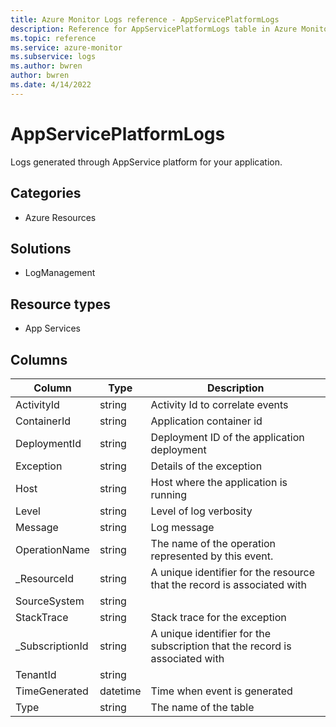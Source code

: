 ```yaml
---
title: Azure Monitor Logs reference - AppServicePlatformLogs
description: Reference for AppServicePlatformLogs table in Azure Monitor Logs.
ms.topic: reference
ms.service: azure-monitor
ms.subservice: logs
ms.author: bwren
author: bwren
ms.date: 4/14/2022
---
```


# AppServicePlatformLogs

 Logs generated through AppService platform for your application.

## Categories

- Azure Resources
## Solutions

- LogManagement
## Resource types

- App Services




## Columns

| Column | Type | Description |
| --- | --- | --- |
| ActivityId | string | Activity Id to correlate events |
| ContainerId | string | Application container id |
| DeploymentId | string | Deployment ID of the application deployment |
| Exception | string | Details of the exception |
| Host | string | Host where the application is running |
| Level | string | Level of log verbosity |
| Message | string | Log message |
| OperationName | string | The name of the operation represented by this event. |
| _ResourceId | string | A unique identifier for the resource that the record is associated with |
| SourceSystem | string |  |
| StackTrace | string | Stack trace for the exception |
| _SubscriptionId | string | A unique identifier for the subscription that the record is associated with |
| TenantId | string |  |
| TimeGenerated | datetime | Time when event is generated |
| Type | string | The name of the table |
